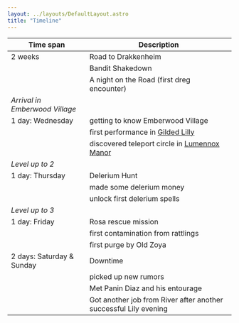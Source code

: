 ```yaml
---
layout: ../layouts/DefaultLayout.astro
title: "Timeline"
---
```


| Time span                      | Description                                                         |
|--------------------------------|---------------------------------------------------------------------|
| 2 weeks                        | Road to Drakkenheim                                                 |
|                                | Bandit Shakedown                                                    |
|                                | A night on the Road (first dreg encounter)                          |
| _Arrival in Emberwood Village_ |                                                                     |
| 1 day: Wednesday               | getting to know Emberwood Village                                   |
|                                | first performance in [Gilded Lilly](/establishments/lilly)          |
|                                | discovered teleport circle in [Lumennox Manor](/misc/lumennoxManor) |
| _Level up to 2_                |                                                                     |
| 1 day: Thursday                | Delerium Hunt                                                       |
|                                | made some delerium money                                            |
|                                | unlock first delerium spells                                        |
| _Level up to 3_                |                                                                     |
| 1 day: Friday                  | Rosa rescue mission                                                 |
|                                | first contamination from rattlings                                  |
|                                | first purge by Old Zoya                                             |
| 2 days: Saturday & Sunday      | Downtime                                                            |
|                                | picked up new rumors                                                |
|                                | Met Panin Diaz and his entourage                                    |
|                                | Got another job from River after another successful Lily evening    |

